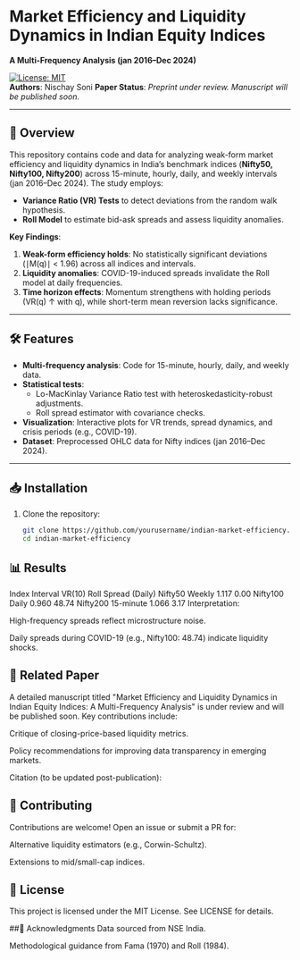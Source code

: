 # Market Efficiency and Liquidity Dynamics in Indian Equity Indices  
**A Multi-Frequency Analysis (jan 2016–Dec 2024)**  

[![License: MIT](https://img.shields.io/badge/License-MIT-blue.svg)](https://opensource.org/licenses/MIT)  
**Authors**: Nischay Soni 
**Paper Status**: *Preprint under review. Manuscript will be published soon.*  

---

## 📜 Overview  
This repository contains code and data for analyzing weak-form market efficiency and liquidity dynamics in India’s benchmark indices (**Nifty50, Nifty100, Nifty200**) across 15-minute, hourly, daily, and weekly intervals (jan 2016–Dec 2024). The study employs:  
- **Variance Ratio (VR) Tests** to detect deviations from the random walk hypothesis.  
- **Roll Model** to estimate bid-ask spreads and assess liquidity anomalies.  

**Key Findings**:  
1. **Weak-form efficiency holds**: No statistically significant deviations (∣M(q)∣ < 1.96) across all indices and intervals.  
2. **Liquidity anomalies**: COVID-19-induced spreads invalidate the Roll model at daily frequencies.  
3. **Time horizon effects**: Momentum strengthens with holding periods (VR(q) ↑ with q), while short-term mean reversion lacks significance.  

---

## 🛠️ Features  
- **Multi-frequency analysis**: Code for 15-minute, hourly, daily, and weekly data.  
- **Statistical tests**:  
  - Lo-MacKinlay Variance Ratio test with heteroskedasticity-robust adjustments.  
  - Roll spread estimator with covariance checks.  
- **Visualization**: Interactive plots for VR trends, spread dynamics, and crisis periods (e.g., COVID-19).  
- **Dataset**: Preprocessed OHLC data for Nifty indices (jan 2016–Dec 2024).  

---

## 📥 Installation  
1. Clone the repository:  
   ```bash  
   git clone https://github.com/yourusername/indian-market-efficiency.git  
   cd indian-market-efficiency  


## 📊 Results
Index	Interval	VR(10)	Roll Spread (Daily)
Nifty50	Weekly	1.117	0.00
Nifty100	Daily	0.960	48.74
Nifty200	15-minute	1.066	3.17
Interpretation:

High-frequency spreads reflect microstructure noise.

Daily spreads during COVID-19 (e.g., Nifty100: 48.74) indicate liquidity shocks.

## 📄 Related Paper
A detailed manuscript titled "Market Efficiency and Liquidity Dynamics in Indian Equity Indices: A Multi-Frequency Analysis" is under review and will be published soon. Key contributions include:

Critique of closing-price-based liquidity metrics.

Policy recommendations for improving data transparency in emerging markets.

Citation (to be updated post-publication):

## 🤝 Contributing
Contributions are welcome! Open an issue or submit a PR for:

Alternative liquidity estimators (e.g., Corwin-Schultz).

Extensions to mid/small-cap indices.

## 📜 License
This project is licensed under the MIT License. See LICENSE for details.

##🙏 Acknowledgments
Data sourced from NSE India.

Methodological guidance from Fama (1970) and Roll (1984).
